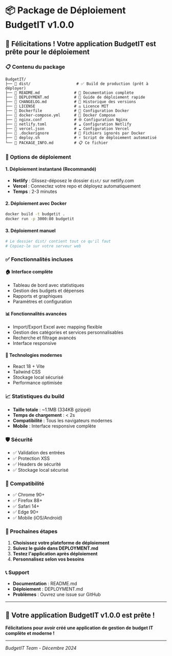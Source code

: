 # 📦 Package de Déploiement BudgetIT v1.0.0

## 🎉 Félicitations ! Votre application BudgetIT est prête pour le déploiement

### 📋 Contenu du package

```
BudgetIT/
├── 📁 dist/                    # ✅ Build de production (prêt à déployer)
├── 📄 README.md               # 📖 Documentation complète
├── 📄 DEPLOYMENT.md           # 🚀 Guide de déploiement rapide
├── 📄 CHANGELOG.md            # 📝 Historique des versions
├── 📄 LICENSE                 # ⚖️ Licence MIT
├── 🐳 Dockerfile              # 🐳 Configuration Docker
├── 🐳 docker-compose.yml      # 🐳 Docker Compose
├── 🐳 nginx.conf              # 🌐 Configuration Nginx
├── 📄 netlify.toml            # ☁️ Configuration Netlify
├── 📄 vercel.json             # ☁️ Configuration Vercel
├── 📄 .dockerignore           # 🐳 Fichiers ignorés par Docker
├── 🚀 deploy.sh               # ⚡ Script de déploiement automatisé
└── 📄 PACKAGE_INFO.md         # 📋 Ce fichier
```

### 🚀 Options de déploiement

#### 1. **Déploiement instantané (Recommandé)**
- **Netlify** : Glissez-déposez le dossier `dist/` sur netlify.com
- **Vercel** : Connectez votre repo et déployez automatiquement
- **Temps** : 2-3 minutes

#### 2. **Déploiement avec Docker**
```bash
docker build -t budgetit .
docker run -p 3000:80 budgetit
```

#### 3. **Déploiement manuel**
```bash
# Le dossier dist/ contient tout ce qu'il faut
# Copiez-le sur votre serveur web
```

### ✅ Fonctionnalités incluses

#### 🏠 **Interface complète**
- Tableau de bord avec statistiques
- Gestion des budgets et dépenses
- Rapports et graphiques
- Paramètres et configuration

#### 📊 **Fonctionnalités avancées**
- Import/Export Excel avec mapping flexible
- Gestion des catégories et services personnalisables
- Recherche et filtrage avancés
- Interface responsive

#### 🔧 **Technologies modernes**
- React 18 + Vite
- Tailwind CSS
- Stockage local sécurisé
- Performance optimisée

### 📈 Statistiques du build

- **Taille totale** : ~1.1MB (334KB gzippé)
- **Temps de chargement** : < 2s
- **Compatibilité** : Tous les navigateurs modernes
- **Mobile** : Interface responsive complète

### 🛡️ Sécurité

- ✅ Validation des entrées
- ✅ Protection XSS
- ✅ Headers de sécurité
- ✅ Stockage local sécurisé

### 📱 Compatibilité

- ✅ Chrome 90+
- ✅ Firefox 88+
- ✅ Safari 14+
- ✅ Edge 90+
- ✅ Mobile (iOS/Android)

### 🎯 Prochaines étapes

1. **Choisissez votre plateforme de déploiement**
2. **Suivez le guide dans DEPLOYMENT.md**
3. **Testez l'application après déploiement**
4. **Personnalisez selon vos besoins**

### 📞 Support

- **Documentation** : README.md
- **Déploiement** : DEPLOYMENT.md
- **Problèmes** : Ouvrez une issue sur GitHub

---

## 🎊 Votre application BudgetIT v1.0.0 est prête !

**Félicitations pour avoir créé une application de gestion de budget IT complète et moderne !**

---

*BudgetIT Team - Décembre 2024* 